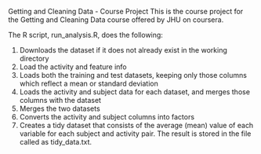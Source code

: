 Getting and Cleaning Data - Course Project
This is the course project for the Getting and Cleaning Data course offered by JHU on coursera. 

The R script, run_analysis.R, does the following:

1. Downloads the dataset if it does not already exist in the working directory
2. Load the activity and feature info
3. Loads both the training and test datasets, keeping only those columns which reflect a mean or standard deviation
4. Loads the activity and subject data for each dataset, and merges those columns with the dataset
5. Merges the two datasets
6. Converts the activity and subject columns into factors
7. Creates a tidy dataset that consists of the average (mean) value of each variable for each subject and activity pair.
The result is stored in the file called as tidy_data.txt.
